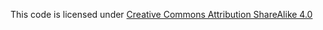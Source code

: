 This code is licensed under [Creative Commons Attribution ShareAlike 4.0](https://creativecommons.org/licenses/by-sa/4.0/)
